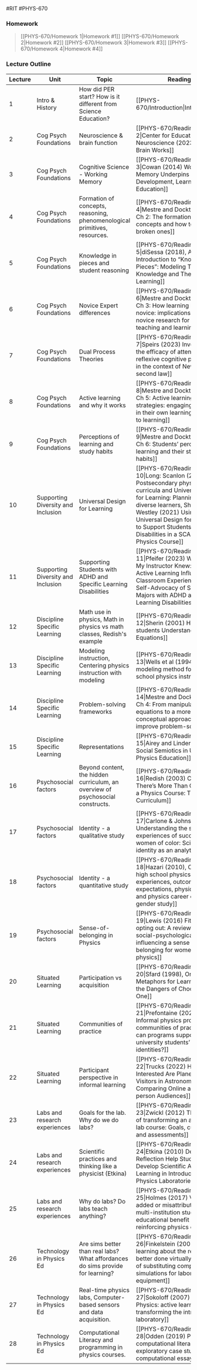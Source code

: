 #RIT #PHYS-670
### Homework
> [[PHYS-670/Homework 1\|Homework #1]]
> [[PHYS-670/Homework 2\|Homework #2]]
> [[PHYS-670/Homework 3\|Homework #3]]
> [[PHYS-670/Homework 4\|Homework #4]]
### Lecture Outline
Lecture | Unit | Topic | Reading
-----|-----|-----|-----
1 | Intro & History | How did PER start? How is it different from Science Education? | [[PHYS-670/Introduction\|Introduction]]
2 | Cog Psych Foundations | Neuroscience & brain function | [[PHYS-670/Reading Notes 2\|Center for Educational Neuroscience (2023), How the Brain Works]]
3 | Cog Psych Foundations | Cognitive Science - Working Memory | [[PHYS-670/Reading Notes 3\|Cowan (2014) Working Memory Underpins Cognitive Development, Learning, and Education]]
4 | Cog Psych Foundations | Formation of concepts, reasoning, phenomenological primitives, resources. | [[PHYS-670/Reading Notes 4\|Mestre and Docktor (2020) Ch 2: The formation of concepts and how to fix broken ones]]
5 | Cog Psych Foundations | Knowledge in pieces and student reasoning | [[PHYS-670/Reading Notes 5\|diSessa (2018), A Friendly Introduction to “Knowledge in Pieces”: Modeling Types of Knowledge and Their Roles in Learning]]
6 | Cog Psych Foundations | Novice Expert differences | [[PHYS-670/Reading Notes 6\|Mestre and Docktor (2020) Ch 3: How learning looks for a novice: implications of expert-novice research for physics teaching and learning]]
7 | Cog Psych Foundations | Dual Process Theories | [[PHYS-670/Reading Notes 7\|Speirs (2023) Investigating the efficacy of attending to reflexive cognitive processes in the context of Newton’s second law]]
8 | Cog Psych Foundations | Active learning and why it works | [[PHYS-670/Reading Notes 8\|Mestre and Docktor (2020) Ch 5: Active learning strategies: engaging students in their own learning is the key to learning]]
9 | Cog Psych Foundations | Perceptions of learning and study habits | [[PHYS-670/Reading Notes 9\|Mestre and Docktor (2020) Ch 6: Students’ perceptions of learning and their study habits]]
10 | Supporting Diversity and Inclusion | Universal Design for Learning | [[PHYS-670/Reading Notes 10\|Long: Scanlon (2018) Postsecondary physics curricula and Universal Design for Learning: Planning for diverse learners, Short: Westley (2021) Using Universal Design for Learning to Support Students with Disabilities in a SCALE-UP Physics Course]]
11 | Supporting Diversity and Inclusion | Supporting Students with ADHD and Specific Learning Disabilities | [[PHYS-670/Reading Notes 11\|Pfeifer (2023) What I Wish My Instructor Knew: How Active Learning Influences the Classroom Experiences and Self-Advocacy of STEM Majors with ADHD and Specific Learning Disabilities]]
12 | Discipline Specific Learning | Math use in physics, Math in physics vs math classes, Redish's example | [[PHYS-670/Reading Notes 12\|Sherin (2001) How students Understand Physics Equations]]
13 | Discipline Specific Learning | Modeling instruction, Centering physics instruction with modeling | [[PHYS-670/Reading Notes 13\|Wells et al (1994) A modeling method for high school physics instruction]]
14 | Discipline Specific Learning | Problem-solving frameworks | [[PHYS-670/Reading Notes 14\|Mestre and Docktor (2020) Ch 4: From manipulating equations to a more conceptual approach: how to improve problem-solving]]
15 | Discipline Specific Learning | Representations | [[PHYS-670/Reading Notes 15\|Airey and Linder (2017) Social Semiotics in Uniersity Physics Education]]
16 | Psychosocial factors | Beyond content, the hidden curriculum, an overview of psychosocial constructs. | [[PHYS-670/Reading Notes 16\|Redish (2003) Ch 3: There’s More Than Content to a Physics Course: The Hidden Curriculum]]
17 | Psychosocial factors | Identity - a qualitative study | [[PHYS-670/Reading Notes 17\|Carlone & Johnson (2007) Understanding the science experiences of successful women of color: Science identity as an analytic lens]]
18 | Psychosocial factors | Identity - a quantitative study | [[PHYS-670/Reading Notes 18\|Hazari (2010), Connecting high school physics experiences, outcome expectations, physics identity, and physics career choice: A gender study]]
19 | Psychosocial factors | Sense-of-belonging in Physics | [[PHYS-670/Reading Notes 19\|Lewis (2016) Fitting in or opting out: A review of key social-psychological factors influencing a sense of belonging for women in physics]]
20 | Situated Learning | Participation vs acquisition | [[PHYS-670/Reading Notes 20\|Sfard (1998), On Two Metaphors for Learning and the Dangers of Choosing Just One]]
21 | Situated Learning | Communities of practice | [[PHYS-670/Reading Notes 21\|Prefontaine (2021) Informal physics programs as communities of practice: How can programs support university students’ identities?]]
22 | Situated Learning | Participant perspective in informal learning | [[PHYS-670/Reading Notes 22\|Trucks (2022) How Interested Are Planetarium Visitors in Astronomy? Comparing Online and In-person Audiences]]
23 | Labs and research experiences | Goals for the lab. Why do we do labs? | [[PHYS-670/Reading Notes 23\|Zwickl (2012) The process of transforming an advanced lab course: Goals, curriculum, and assessments]]
24 | Labs and research experiences | Scientific practices and thinking like a physicist (Etkina) | [[PHYS-670/Reading Notes 24\|Etkina (2010) Design and Reflection Help Students Develop Scientific Abilities: Learning in Introductory Physics Laboratories]]
25 | Labs and research experiences | Why do labs? Do labs teach anything? | [[PHYS-670/Reading Notes 25\|Holmes (2017) Value added or misattributed? A multi-institution study on the educational benefit of labs for reinforcing physics content]]
26 | Technology in Physics Ed | Are sims better than real labs? What affordances do sims provide for learning? | [[PHYS-670/Reading Notes 26\|Finkelstein (2005), When learning about the real world is better done virtually: A study of substituting computer simulations for laboratory equipment]]
27 | Technology in Physics Ed | Real-time physics labs, Computer-based sensors and data acquisition. | [[PHYS-670/Reading Notes 27\|Sokoloff (2007) RealTime Physics: active learning labs transforming the introductory laboratory]]
28 | Technology in Physics Ed | Computational Literacy and programming in physics courses. | [[PHYS-670/Reading Notes 28\|Odden (2019) Physics computational literacy: An exploratory case study using computational essays]]
